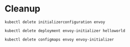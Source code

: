 # Cleanup

```
kubectl delete initializerconfiguration envoy
```

```
kubectl delete deployment envoy-initializer helloworld
```

```
kubectl delete configmaps envoy envoy-initializer
```
